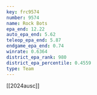 ```yaml
---
key: frc9574
number: 9574
name: Rock Bots
epa_end: 12.22
auto_epa_end: 5.62
teleop_epa_end: 5.87
endgame_epa_end: 0.74
winrate: 0.6364
district_epa_rank: 980
district_epa_percentile: 0.4559
type: Team
---
```

[[2024ausc]]
